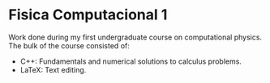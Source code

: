 # Fisica Computacional 1
Work done during my first undergraduate course on computational physics.
The bulk of the course consisted of:
- C++: Fundamentals and numerical solutions to calculus problems.
- LaTeX: Text editing.

